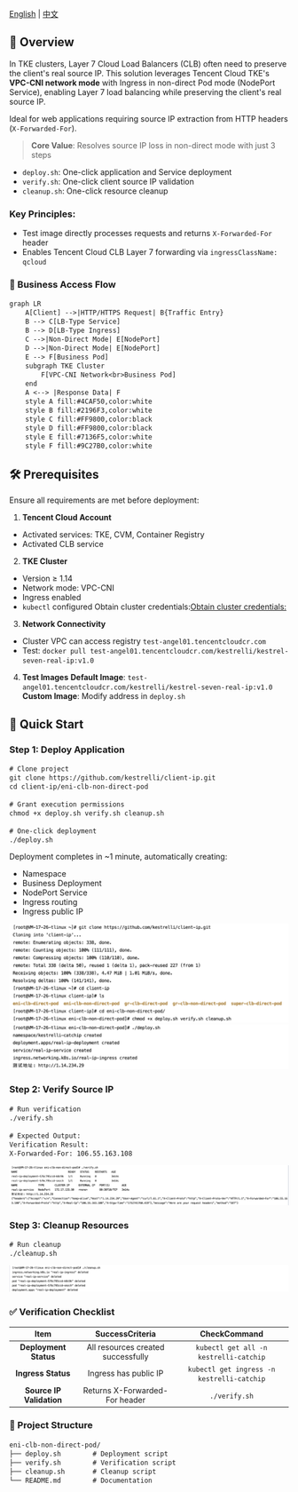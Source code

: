[English](README.md) | [中文](README_zh.md)

## 📌 **Overview**​

In TKE clusters, Layer 7 Cloud Load Balancers (CLB) often need to preserve the client's real source IP.
This solution leverages Tencent Cloud TKE's ​**VPC-CNI network mode**​ with Ingress in non-direct Pod mode (NodePort Service), enabling Layer 7 load balancing while preserving the client's real source IP.

Ideal for web applications requiring source IP extraction from HTTP headers (`X-Forwarded-For`).

>**Core Value**: Resolves source IP loss in non-direct mode with just 3 steps
- `deploy.sh`: One-click application and Service deployment
- `verify.sh`: One-click client source IP validation
- `cleanup.sh`: One-click resource cleanup

### **Key Principles**:
- Test image directly processes requests and returns `X-Forwarded-For` header
- Enables Tencent Cloud CLB Layer 7 forwarding via `ingressClassName: qcloud`

### 📡 Business Access Flow

```mermaid
graph LR    
    A[Client] -->|HTTP/HTTPS Request| B{Traffic Entry}
    B --> C[LB-Type Service]
    B --> D[LB-Type Ingress]
    C -->|Non-Direct Mode| E[NodePort]
    D -->|Non-Direct Mode| E[NodePort]
    E --> F[Business Pod]
    subgraph TKE Cluster
        F[VPC-CNI Network<br>Business Pod]
    end
    A <--> |Response Data| F
    style A fill:#4CAF50,color:white
    style B fill:#2196F3,color:white
    style C fill:#FF9800,color:black
    style D fill:#FF9800,color:black
    style E fill:#7136F5,color:white
    style F fill:#9C27B0,color:white
```

## 🛠 Prerequisites
Ensure all requirements are met before deployment:
1. **Tencent Cloud Account**​
- Activated services: TKE, CVM, Container Registry
- Activated CLB service

2. ​**TKE Cluster**​
- Version ≥ 1.14
- Network mode: VPC-CNI
- Ingress enabled
- `kubectl` configured
Obtain cluster credentials:[Obtain cluster credentials:](https://cloud.tencent.com/document/product/457/39814)

3. **Network Connectivity**​
- Cluster VPC can access registry `test-angel01.tencentcloudcr.com`
- Test: `docker pull test-angel01.tencentcloudcr.com/kestrelli/kestrel-seven-real-ip:v1.0`

4. **Test Images**​
**Default Image**: `test-angel01.tencentcloudcr.com/kestrelli/kestrel-seven-real-ip:v1.0`
**Custom Image**: Modify address in `deploy.sh`

##  🚀 Quick Start
### Step 1: Deploy Application

```
# Clone project
git clone https://github.com/kestrelli/client-ip.git 
cd client-ip/eni-clb-non-direct-pod

# Grant execution permissions
chmod +x deploy.sh verify.sh cleanup.sh 

# One-click deployment
./deploy.sh  
```
Deployment completes in ~1 minute, automatically creating:
- Namespace
- Business Deployment
- NodePort Service
- Ingress routing
- Ingress public IP

![复刻仓库文件](images/pod1.png)
![部署](images/pod2.png)

###  Step 2: Verify Source IP
```
# Run verification
./verify.sh

# Expected Output:
Verification Result:
X-Forwarded-For: 106.55.163.108  
```

![验证](images/pod3.png)

### Step 3: Cleanup Resources

```
# Run cleanup
./cleanup.sh
```

![清除](images/pod4.png)

### ✅ Verification Checklist
|​**Item**​|​**SuccessCriteria**​|​**CheckCommand**​|
|:-:|:-:|:-:|
|​**Deployment Status**​|All resources created successfully|`kubectl get all -n kestrelli-catchip`|
|​**Ingress Status**​|Ingress has public IP|`kubectl get ingress -n kestrelli-catchip`|
|​**Source IP Validation**​|Returns X-Forwarded-For header|`./verify.sh`|

### 📂 Project Structure

```
eni-clb-non-direct-pod/  
├── deploy.sh        # Deployment script  
├── verify.sh        # Verification script  
├── cleanup.sh       # Cleanup script  
└── README.md        # Documentation
